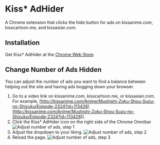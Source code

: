 # Kiss* AdHider
A Chrome extension that clicks the hide button for ads on kissanime.com, kisscartoon.me, and kissasian.com.

## Installation
Get Kiss* AdHider at the [Chrome Web Store](https://chrome.google.com/webstore/detail/kiss-adhider/nflemgmhipglnakijnfnabobjgnkadin).

## Change Number of Ads Hidden
You can adjust the number of ads you want to find a balance between helping out the site and having ads bogging down your browser. 

1. Go to a video link on kissanime.com, kisscartoon.me, or kissasian.com. For example, [http://kissanime.com/Anime/Mushishi-Zoku-Shou-Suzu-no-Shizuku/Episode-2324?id=113428](http://kissanime.com/Anime/Mushishi-Zoku-Shou-Suzu-no-Shizuku/Episode-2324?id=113428)).
2. Click the Kiss* AdHider icon on the right side of the Chrome Omnibar ![Adjust number of ads, step 1](../master/screenshots/hideless_ex1.png?raw=true)
3. Adjust the dropdown to your liking. ![Adjust number of ads, step 2](../master/screenshots/hideless_ex2.png?raw=true)
4. Reload the page. ![Adjust number of ads, step 3](../master/screenshots/hideless_ex3.png?raw=true)
